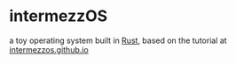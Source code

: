 # intermezzOS
a toy operating system built in [Rust](https://www.rust-lang.org/en-US/), based on the tutorial at [intermezzos.github.io](https://intermezzos.github.io/)
